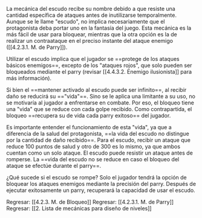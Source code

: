 
La mecánica del escudo recibe su nombre debido a que resiste una cantidad específica de ataques antes de inutilizarse temporalmente. Aunque se le llame "escudo", no implica necesariamente que el protagonista deba portar uno en la fantasía del juego. Esta mecánica es la más fácil de usar para bloquear, mientras que la otra opción es la de realizar un contraataque en el preciso instante del ataque enemigo ([[4.2.3.1. M. de Parry]]). 

Utilizar el escudo implica que el jugador se ==protege de los ataques básicos enemigos==, excepto de los "ataques rojos", que solo pueden ser bloqueados mediante el parry (revisar [[4.4.3.2. Enemigo ilusionista]] para más información).

Si bien el ==mantener activado al escudo puede ser infinito==, al recibir daño se reducirá su =="vida"==. Sino se le aplica una limitante a su uso, no se motivaría al jugador a enfrentarse en combate. Por eso, el bloqueo tiene una "vida" que se reduce con cada golpe recibido. Como contrapartida, el bloqueo ==recupera su de vida cada parry exitoso== del jugador.

Es importante entender el funcionamiento de esta "vida", ya que a diferencia de la salud del protagonista, ==la vida del escudo no distingue por la cantidad de daño recibido==. Para el escudo, recibir un ataque que reduce 100 puntos de salud y otro de 300 es lo mismo, ya que ambos cuentan como un solo ataque. El escudo puede resistir un ataque antes de romperse. La ==vida del escudo no se reduce en caso el bloqueo del ataque se efectúe durante el parry==.

¿Qué sucede si el escudo se rompe? Solo el jugador tendrá la opción de bloquear los ataques enemigos mediante la precisión del parry. Después de ejecutar exitosamente un parry, recuperará la capacidad de usar el escudo.


Regresar: [[4.2.3. M. de Bloqueo]]
Regresar: [[4.2.3.1. M. de Parry]]
Regresar: [[2. Lista de mecánicas para diseño de niveles]]